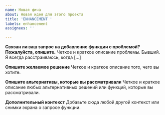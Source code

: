 ```yaml
---
name: Новая фича
about: Новая идея для этого проекта
title: 'ENHANCEMENT '
labels: enhancement
assignees: ''

---
```


**Связан ли ваш запрос на добавление функции с проблемой? Пожалуйста, опишите.**
Четкое и краткое описание проблемы. Бывший. Я всегда расстраиваюсь, когда [...]

**Опишите желаемое решение**
Четкое и краткое описание того, чего вы хотите.

**Опишите альтернативы, которые вы рассматривали**
Четкое и краткое описание любых альтернативных решений или функций, которые вы рассматривали.

**Дополнительный контекст**
Добавьте сюда любой другой контекст или снимки экрана о запросе функции.
